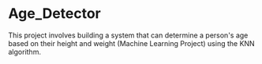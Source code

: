 # Age_Detector
This project involves building a system that can determine a person's age based on their height and weight (Machine Learning Project) using the KNN algorithm.
